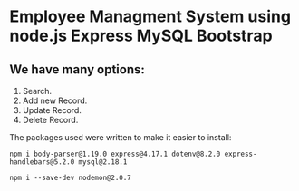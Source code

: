 # Employee Managment System using node.js Express MySQL Bootstrap

## We have many options:
1. Search.
2. Add new Record.
3. Update Record.
4. Delete Record.

The packages used were written to make it easier to install:
```
npm i body-parser@1.19.0 express@4.17.1 dotenv@8.2.0 express-handlebars@5.2.0 mysql@2.18.1
```
```
npm i --save-dev nodemon@2.0.7
```
